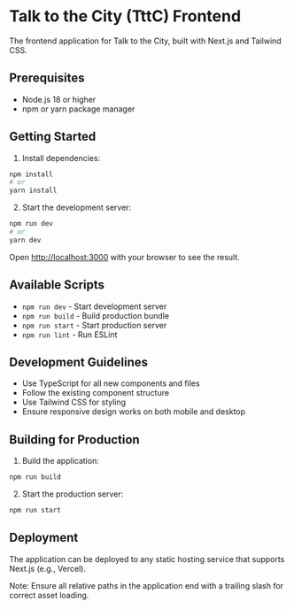 # Talk to the City (TttC) Frontend

The frontend application for Talk to the City, built with Next.js and Tailwind CSS.

## Prerequisites

- Node.js 18 or higher
- npm or yarn package manager

## Getting Started

1. Install dependencies:
```bash
npm install
# or
yarn install
```

2. Start the development server:
```bash
npm run dev
# or
yarn dev
```

Open [http://localhost:3000](http://localhost:3000) with your browser to see the result.

## Available Scripts

- `npm run dev` - Start development server
- `npm run build` - Build production bundle
- `npm run start` - Start production server
- `npm run lint` - Run ESLint

## Development Guidelines

- Use TypeScript for all new components and files
- Follow the existing component structure
- Use Tailwind CSS for styling
- Ensure responsive design works on both mobile and desktop

## Building for Production

1. Build the application:
```bash
npm run build
```

2. Start the production server:
```bash
npm run start
```

## Deployment

The application can be deployed to any static hosting service that supports Next.js (e.g., Vercel).

Note: Ensure all relative paths in the application end with a trailing slash for correct asset loading.
